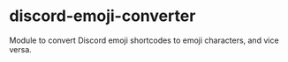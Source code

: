 # discord-emoji-converter
Module to convert Discord emoji shortcodes to emoji characters, and vice versa.
